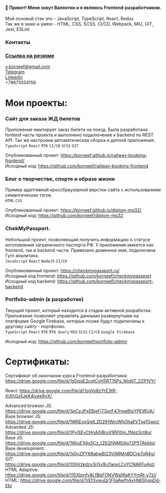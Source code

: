 
#### 👋 Привет! Меня зовут Валентин и я являюсь Frontend-разработчиком.
Мой основой стэк это - JavaScript, TypeScript, React, Redux  
Так же я знаю и умею - HTML, CSS, SCSS, CI/CD, Webpack, MIU, GIT, Jest, ESLint  
### Контакты  
### [Ссылка на резюме](https://drive.google.com/file/d/1tkABHNH8-nNkv7bEbmzNmpD0ccYWF6HQ/view)  
v.korneef@gmail.com  
[Telegram](https://t.me/spaceaper)  
[LinkedIn](https://www.linkedin.com/in/korneev-v/)  
+79675554158  


# Мои проекты:
### Сайт для заказа ЖД билетов 

Приложение имитирует заказ билета на поезд. Была разработана fontend часть проекта и выполнено подключение к backend  по REST  API. Так же настроена автоматическая сборка и деплой приложения.  
`TypeScript` `React` `RTK` `CI/CD` `SCSS` `GIT`  
  
Опубликованный проект: https://korneef.github.io/railway-booking-frontend/  
Исходный код: https://github.com/korneef/railway-booking-frontend  

### Блог о творчестве, спорте и образе жизни 
Пример адаптивной кроссбраузерной верстки сайта с использованием семантических тэгов.  
`HTML` `CSS`  
  
Опубликованный проект: https://korneef.github.io/diplom-mq32/  
Исходный код: https://github.com/korneef/diplom-mq32  

### ChekMyPassport. 
Небольшой проект, позволяющий получить информацию о статусе изготовления заграничного паспорта РФ. У приложения имеется как frontend, так и backend части. Привязано доменное имя, подключена Гугл аналитика.  
`JavaScript` `React` `NodeJS` `CI/CD`  
  
Опубликованный проект: https://checkmypassport.ru/  
Исходный код frontend: https://github.com/korneef/checkmypassport  
Исходный код backend: https://github.com/korneef/checkmypassport-backend  

### Portfolio-admin (в разработке)
Текущий проект, который находится в стадии активной разработки. Приложение позволяет управлять данными развернутыми на платформе Google Firebase, которые позже будут подключены к другому сайту - портфолио.   
`TypeScript` `React` `RTK` `RTK Query` `MIU` `SCSS` `CI/CD` `Google Firebase`  
  
Исходный код: https://github.com/korneef/portfolio-admin  

# Сертификаты:
Сертификат об окончании курса Frontend-разработчика: https://drive.google.com/file/d/1gDqqE2cqtCvH5RT15Ps_NlsNT_ZZP1VY/  
  
React: https://drive.google.com/file/d/1zgVs8zYrE3tR-XiXhGzllJeK4iyee6nX/  
  
Advanced browser JS: https://drive.google.com/file/d/1jpCzJPxEBjeFiTSorF47rmeBlqYPEWUA/  
Base browser JS: https://drive.google.com/file/d/1WKExoQgtL2D2IHWrcWhOhaEVTsefGwio/  
Advanded JS: https://drive.google.com/file/d/1PvjSEvCHnA0iBruV9N10nj_fNgz3ct8o/  
Base JS: https://drive.google.com/file/d/1WjuE1I4x5Cz_t2EQhNM04q72P5TAkbIq/  
Base development: https://drive.google.com/file/d/1x0vZIfY68abwBl23VjMIMnBDCre7oR4g/  
GIT: https://drive.google.com/file/d/1OhVzkdzv3rGv9jJ1aqyLCvYCNAKFuAst/  
HTML Adaptive: https://drive.google.com/file/d/11SXbmfv8LfBpFONVWa16aKYYmRt-y7zl/  
HTML: https://drive.google.com/file/d/1rEf3vwuQr1FllaAwfhAxHMiShgqDd-Eb/  


